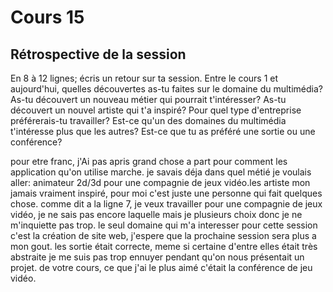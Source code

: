 # Cours 15
## Rétrospective de la session

En 8 à 12 lignes; écris un retour sur ta session. Entre le cours 1 et aujourd'hui, quelles découvertes as-tu faites sur le domaine du multimédia? As-tu découvert un nouveau métier qui pourrait t'intéresser? As-tu découvert un nouvel artiste qui t'a inspiré? Pour quel type d'entreprise préférerais-tu travailler? Est-ce qu'un des domaines du multimédia t'intéresse plus que les autres? Est-ce que tu as préféré une sortie ou une conférence? 

pour etre franc, j'Ai pas apris grand chose a part pour comment les application qu'on utilise marche. je savais déja dans quel métié je voulais aller:
animateur 2d/3d pour une compagnie de jeux vidéo.les artiste mon jamais vraiment inspiré, pour moi c'est juste une personne qui fait quelques chose. comme 
dit a la ligne 7, je veux travailler pour une compagnie de jeux vidéo, je ne sais pas encore laquelle mais je plusieurs choix donc je ne m'inquiette pas 
trop. le seul domaine qui m'a interesser pour cette session c'est la création de site web, j'espere que la prochaine session sera plus a mon gout. les 
sortie était correcte, meme si certaine d'entre elles était très abstraite je me suis pas trop ennuyer pendant qu'on nous présentait un projet. de votre 
cours, ce que j'ai le plus aimé c'était la conférence de jeu vidéo.
